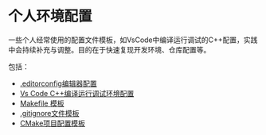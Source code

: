 # 个人环境配置

一些个人经常使用的配置文件模板，如VsCode中编译运行调试的C++配置，实践中会持续补充与调整。目的在于快速复现开发环境、仓库配置等。

包括：
- [.editorconfig编辑器配置](EditorConfig)
- [Vs Code C++编译运行调试环境配置](VsCodeCppConfig)
- [Makefile 模板](MakefileTemplate)
- [.gitignore文件模板](GitIgnore)
- [CMake项目配置模板](CMakeTemplates)